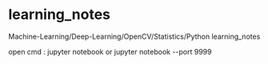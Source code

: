 # learning_notes
Machine-Learning/Deep-Learning/OpenCV/Statistics/Python  learning_notes

open cmd :
jupyter notebook
or
jupyter notebook --port 9999